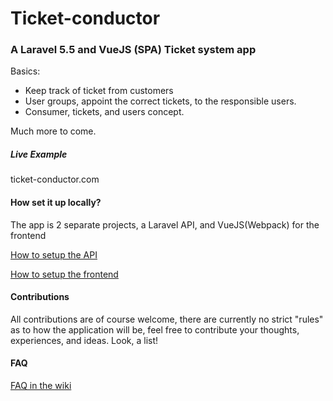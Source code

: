 # Ticket-conductor
### A Laravel 5.5 and VueJS (SPA) Ticket system app

Basics:

 * Keep track of ticket from customers
 * User groups, appoint the correct tickets, to the responsible users.
 * Consumer, tickets, and users concept.
 
Much more to come. 

##### Live Example
ticket-conductor.com

#### How set it up locally?
The app is 2 separate projects, a Laravel API, and VueJS(Webpack) for the frontend

[How to setup the API](https://github.com/bottelet)

[How to setup the frontend](https://github.com/bottelet)

#### Contributions
All contributions are of course welcome, there are currently no strict "rules" as to how the application will be, feel free to contribute your thoughts, experiences, and ideas.
Look, a list!


#### FAQ 
[FAQ in the wiki](https://github.com/bottelet)
